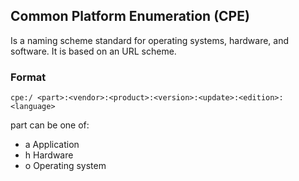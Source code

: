 ## Common Platform Enumeration (CPE)
Is a naming scheme standard for operating systems, hardware, and software.
It is based on an URL scheme.

### Format
```
cpe:/ <part>:<vendor>:<product>:<version>:<update>:<edition>:<language>
```
part can be one of:
* a   Application
* h   Hardware
* o   Operating system
